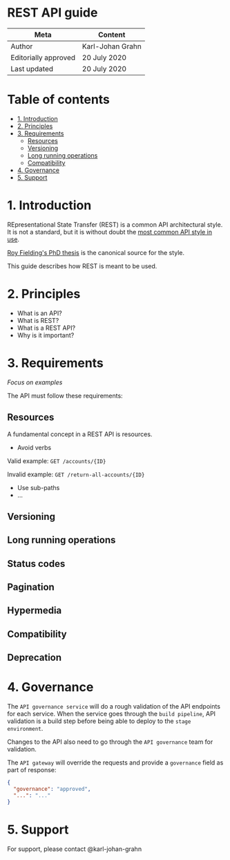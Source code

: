 # REST API guide

| Meta | Content |
| ------------ | ------------ |
| Author | Karl-Johan Grahn |
| Editorially approved | 20 July 2020 |
| Last updated | 20 July 2020 |

# Table of contents

- [1. Introduction](#1-introduction)
- [2. Principles](#2-principles)
- [3. Requirements](#3-requirements)
  - [Resources](#resources)
  - [Versioning](#versioning)
  - [Long running operations](#long-running-operations)
  - [Compatibility](#compatibility)
- [4. Governance](#4-governance)
- [5. Support](#5-support)

# 1. Introduction

REpresentational State Transfer (REST) is a common API architectural style. It is not a standard, but it is without doubt the [most common API style in use](https://www.programmableweb.com/news/which-api-types-and-architectural-styles-are-most-used/research/2017/11/26).

[Roy Fielding's PhD thesis](https://www.ics.uci.edu/~fielding/pubs/dissertation/rest_arch_style.htm) is the canonical source for the style.

This guide describes how REST is meant to be used.

# 2. Principles
- What is an API?
- What is REST?
- What is a REST API?
- Why is it important?

# 3. Requirements
*Focus on examples*

The API must follow these requirements:

## Resources
A fundamental concept in a REST API is resources.
- Avoid verbs

Valid example: `GET /accounts/{ID}`

Invalid example: `GET /return-all-accounts/{ID}`

- Use sub-paths
- ...

## Versioning
## Long running operations
## Status codes
## Pagination
## Hypermedia
## Compatibility
## Deprecation

# 4. Governance
The `API governance service` will do a rough validation of the API endpoints for each service. When the service goes through the `build pipeline`, API validation is a build step before being able to deploy to the `stage environment`.

Changes to the API also need to go through the `API governance` team for validation.

The `API gateway` will override the requests and provide a `governance` field as part of response:
```json
{
  "governance": "approved",
  "...": "..."
}
```
# 5. Support
For support, please contact @karl-johan-grahn
